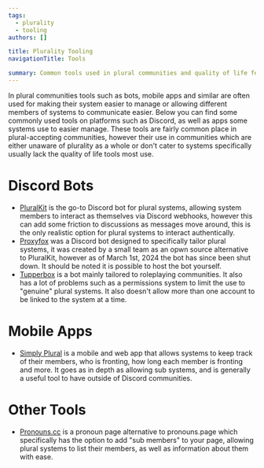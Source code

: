 ```yaml
---
tags:
  - plurality
  - tooling
authors: []

title: Plurality Tooling
navigationTitle: Tools

summary: Common tools used in plural communities and quality of life features.
---
```


In plural communities tools such as bots, mobile apps and similar are often used
for making their system easier to manage or allowing different members of systems
to communicate easier. Below you can find some commonly used tools on platforms
such as Discord, as well as apps some systems use to easier manage. These tools
are fairly common place in plural-accepting communities, however their use in
communities which are either unaware of plurality as a whole or don't cater to
systems specifically usually lack the quality of life tools most use.

<!--more-->

# Discord Bots

- [PluralKit](http://pluralkit.me/) is the go-to Discord bot for plural systems,
  allowing system members to interact as themselves via Discord webhooks,
  however this can add some friction to discussions as messages move around,
  this is the only realistic option for plural systems to interact
  authentically.
- [Proxyfox](https://proxyfox.dev/) was a Discord bot designed to specifically
  tailor plural systems, it was created by a small team as an opwn source
  alternative to PluralKit, however as of March 1st, 2024 the bot has since been
  shut down. It should be noted it is possible to host the bot yourself.
- [Tupperbox](https://tupperbox.app/) is a bot mainly tailored to roleplaying
  communities. It also has a lot of problems such as a permissions system to
  limit the use to "genuine" plural systems. It also doesn't allow more than one
  account to be linked to the system at a time.

# Mobile Apps

- [Simply Plural](https://app.apparyllis.com) is a mobile and web app that
  allows systems to keep track of their members, who is fronting, how long each
  member is fronting and more. It goes as in depth as allowing sub systems, and
  is generally a useful tool to have outside of Discord communities.

# Other Tools

- [Pronouns.cc](https://pronouns.cc) is a pronoun page alternative to
  pronouns.page which specifically has the option to add "sub members" to your
  page, allowing plural systems to list their members, as well as information
  about them with ease.
